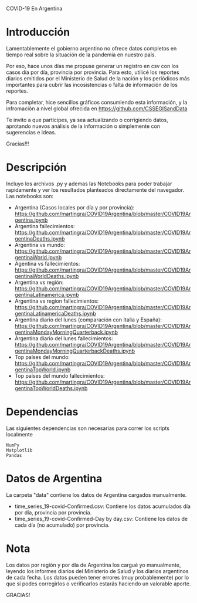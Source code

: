 COVID-19 En Argentina

# Introducción
Lamentablemente el gobierno argentino no ofrece datos completos en tiempo real sobre la situación de la pandemia en nuestro país.

Por eso, hace unos días me propuse generar un registro en csv con los casos día por día, provincia por provincia. Para esto, utilicé los reportes diarios emitidos por el Ministerio de Salud de la nación y los periódicos más importantes para cubrir las incosistencias o falta de información de los reportes.

Para completar, hice sencillos gráficos consumiendo esta información, y la infromación a nivel global ofrecida en https://github.com/CSSEGISandData

Te invito a que participes, ya sea actualizando o corrigiendo datos, aprotando nuevos análisis de la información o simplemente con sugerencias e ideas.

Gracias!!!

# Descripción

Incluyo los archivos .py y ademas las Notebooks para poder trabajar rapidamente y ver los resultados planteados directamente del navegador. Las notebooks son:

- Argentina (Casos locales por día y por provincia): https://github.com/martingra/COVID19Argentina/blob/master/COVID19Argentina.ipynb
- Argentina fallecimientos: https://github.com/martingra/COVID19Argentina/blob/master/COVID19ArgentinaDeaths.ipynb
- Argentina vs mundo: https://github.com/martingra/COVID19Argentina/blob/master/COVID19ArgentinaWorld.ipynb
- Agentina vs fallecimientos: https://github.com/martingra/COVID19Argentina/blob/master/COVID19ArgentinaWorldDeaths.ipynb
- Argentina vs región: https://github.com/martingra/COVID19Argentina/blob/master/COVID19ArgentinaLatinamerica.ipynb  
- Argentina vs region fallecimientos: https://github.com/martingra/COVID19Argentina/blob/master/COVID19ArgentinaLatinamericaDeaths.ipynb
- Argentina diario del lunes (comparación con Italia y España): https://github.com/martingra/COVID19Argentina/blob/master/COVID19ArgentinaMondayMorningQuarterback.ipynb
- Argentina diario del lunes fallecimientos: https://github.com/martingra/COVID19Argentina/blob/master/COVID19ArgentinaMondayMorningQuarterbackDeaths.ipynb
- Top países del mundo: https://github.com/martingra/COVID19Argentina/blob/master/COVID19ArgentinaTopWorld.ipynb
- Top países del mundo fallecimientos: https://github.com/martingra/COVID19Argentina/blob/master/COVID19ArgentinaTopWorldDeaths.ipynb

# Dependencias

  Las siguientes dependencias son necesarias para correr los scripts localmente

    NumPy
    Matplotlib
	Pandas

# Datos de Argentina

La carpeta "data" contiene los datos de Argentina cargados manualmente.

- time_series_19-covid-Confirmed.csv: Contiene los datos acumulados día por día, provincia por provincia.
- time_series_19-covid-Confirmed-Day by day.csv: Contiene los datos de cada día (no acumulado) por provincia.

# Nota 
  Los datos por región y por día de Argentina los cargué yo manualmente, leyendo los informes diarios del Ministerio de Salud y los diarios argentinos de cada fecha. Los datos pueden tener errores (muy probablemente) por lo que si podes corregirlos o verificarlos estarás haciendo un valorable aporte.
  
  GRACIAS!
